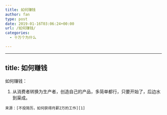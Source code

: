 ```yaml
---
title: 如何赚钱
author: fan
type: post
date: 2019-01-16T03:06:24+00:00
url: /如何赚钱/
categories:
  - 十万个为什么

---
```

* * *

## title: 如何赚钱

如何赚钱：

  1. 从消费者转换为生产者，创造自己的产品，多简单都行，只要开始了，后边水到渠成。
  
    来源：[不投简历，如何获得月薪2万的工作][1]

 [1]: https://kenengba.com/post/3321.html
